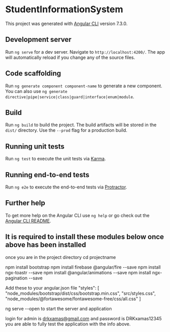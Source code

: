 # StudentInformationSystem

This project was generated with [Angular CLI](https://github.com/angular/angular-cli) version 7.3.0.

## Development server

Run `ng serve` for a dev server. Navigate to `http://localhost:4200/`. The app will automatically reload if you change any of the source files.

## Code scaffolding

Run `ng generate component component-name` to generate a new component. You can also use `ng generate directive|pipe|service|class|guard|interface|enum|module`.

## Build

Run `ng build` to build the project. The build artifacts will be stored in the `dist/` directory. Use the `--prod` flag for a production build.

## Running unit tests

Run `ng test` to execute the unit tests via [Karma](https://karma-runner.github.io).

## Running end-to-end tests

Run `ng e2e` to execute the end-to-end tests via [Protractor](http://www.protractortest.org/).

## Further help

To get more help on the Angular CLI use `ng help` or go check out the [Angular CLI README](https://github.com/angular/angular-cli/blob/master/README.md).

## It is required to install these modules below once above has been installed
once you are in the project directory
cd projectname

npm install bootstrap
npm install firebase @angular/fire --save
npm install ngx-toastr --save
npm install @angular/animations --save
npm install ngx-pagination --save

Add these to your angular.json file
"styles": [
     "node_modules/bootstrap/dist/css/bootstrap.min.css",
     "src/styles.css",
     "node_modules/@fortawesome/fontawesome-free/css/all.css"
]

ng serve --open to start the server and application 

login for admin is drkxamas@gmail.com and password is DRKxamas12345
you are able to fully test the application with the info above. 

